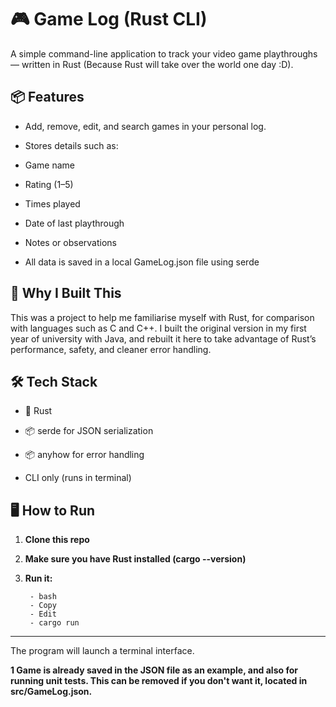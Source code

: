 # **🎮 Game Log (Rust CLI)**
A simple command-line application to track your video game playthroughs — written in Rust (Because Rust will take over the world one day :D).

## **📦 Features**
- Add, remove, edit, and search games in your personal log.

- Stores details such as:

- Game name

- Rating (1–5)

- Times played

- Date of last playthrough

- Notes or observations

- All data is saved in a local GameLog.json file using serde

## **🚀 Why I Built This**
This was a project to help me familiarise myself with Rust, for comparison with languages such as C and C++. I built the original version in my first year of university with Java, and rebuilt it here to take advantage of Rust’s performance, safety, and cleaner error handling.

## **🛠️ Tech Stack**
- 🦀 Rust

- 📦 serde for JSON serialization

- 📦 anyhow for error handling

- CLI only (runs in terminal)

## **🖥️ How to Run**
1. **Clone this repo**

2. **Make sure you have Rust installed (cargo --version)**

3. **Run it:**

        - bash
        - Copy
        - Edit
        - cargo run
---
   
The program will launch a terminal interface.

**1 Game is already saved in the JSON file as an example, and also for running unit tests. This can be removed if you don't want it, located in src/GameLog.json.**

